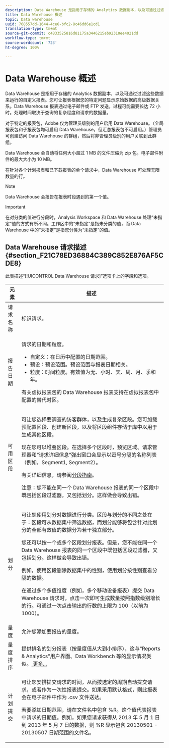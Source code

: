```yaml
---
description: Data Warehouse 是指用于存储的 Analytics 数据副本，以及可通过过滤这些数据来运行的自定义报表。您可让报表根据您的特定问题显示原始数据的高级数据关系。Data Warehouse 报表通过电子邮件或 FTP 发送，过程可能需要长达 72 小时。处理时间取决于查询的复杂程度和请求的数据量。
title: Data Warehouse 概述
topic: Data warehouse
uuid: 768557dd-1644-4ce6-bfc2-8c46dd6e1cd1
translation-type: tm+mt
source-git-commit: c4833525816d81175a3446215eb92310ee4021dd
workflow-type: tm+mt
source-wordcount: '723'
ht-degree: 100%

---
```



# Data Warehouse 概述

Data Warehouse 是指用于存储的 Analytics 数据副本，以及可通过过滤这些数据来运行的自定义报表。您可让报表根据您的特定问题显示原始数据的高级数据关系。Data Warehouse 报表通过电子邮件或 FTP 发送，过程可能需要长达 72 小时。处理时间取决于查询的复杂程度和请求的数据量。

对于特定的报表包，Adobe 仅为管理员级别的用户启用 Data Warehouse。（全局报表包和子报表包均可启用 Data Warehouse，但汇总报表包不可启用。）管理员可创建访问 Data Warehouse 的群组，然后将非管理员级别的用户关联到此群组。

Data Warehouse 会自动将任何大小超过 1 MB 的文件压缩为 zip 包。电子邮件附件的最大大小为 10 MB。

在针对各个计划报表和已下载报表的单个请求中，Data Warehouse 可处理无限数量的行。

>[!NOTE]
>
>Data Warehouse 会报告在报表时段遇到的第一个值。

>[!IMPORTANT]
>
>在对分类的值进行分段时，Analysis Workspace 和 Data Warehouse 处理“未指定”值的方式有所不同。工作区中的“未指定”是指未分类的值，而 Data Warehouse 中的“未指定”是指您分类为“未指定”的值。

## Data Warehouse 请求描述 {#section_F21C78ED36884C389C852E876AF5CDE8}

此表描述“[!UICONTROL Data Warehouse 请求]”选项卡上的字段和选项。

<table id="table_7325A2466866460E8B0AF7D696152713"> 
 <thead> 
  <tr> 
   <th colname="col1" class="entry"> 元素 </th> 
   <th colname="col2" class="entry"> 描述 </th> 
  </tr> 
 </thead>
 <tbody> 
  <tr> 
   <td colname="col1"> <span class="wintitle"> 请求名称</span> </td> 
   <td colname="col2"> 标识请求。 </td> 
  </tr> 
  <tr> 
   <td colname="col1"> <span class="wintitle"> 报告日期</span> </td> 
   <td colname="col2"> <p>请求的日期和粒度。 </p> 
    <ul id="ul_C00F4529BD9E4113B517A61751B1DD5C"> 
     <li id="li_4D7C26812DF94ED7B64F985309541F46"> <span class="wintitle">自定义</span>：在日历中配置的日期范围。 </li> 
     <li id="li_2B272087006847148A936350D1B2D523"> <span class="wintitle">预设</span>：预设范围。预设范围与报表日期相关。 </li> 
     <li id="li_745989965BB94D489FF7046587E13C42"> <span class="wintitle">粒度</span>：时间粒度。有效值为无、小时、天、周、月、季和年。 </li> 
    </ul> <p>有关虚拟报表包的 Data Warehouse 报表支持在虚拟报表包中配置的替代时区。 </p> </td> 
  </tr> 
  <tr> 
   <td colname="col1"> <span class="wintitle"> 可用区段</span> </td> 
   <td colname="col2"> <p>可让您选择要调查的访客群体，以及生成复杂区段。您可加载预配置区段、创建新区段，以及将区段组件存储于库中以用于生成其他区段。 </p> <p>现在您可以堆叠区段。在选择多个区段时，预览区域、请求管理器和“请求详细信息”弹出窗口会显示以逗号分隔的名称列表（例如，Segment1, Segment2）。 </p> <p>有关详细信息，请参阅<a href="/help/components/c-segmentation/seg-home.md">分段指南</a>。 </p> <p>注意：您不能在同一个 Data Warehouse 报表的同一个区段中既包括区段过滤器，又包括划分。这样做会导致出错。 </p> </td> 
  </tr> 
  <tr> 
   <td colname="col1"> <span class="wintitle"> 划分</span> </td> 
   <td colname="col2"> <p>可让您使用划分对数据进行分类。区段与划分的不同之处在于：区段可从数据集中筛选数据，而划分能够将包含针对此划分的全部有效值的数据分为若干独立部分。 </p> 您还可以按一个或多个区段划分报表。但是，您不能在同一个 Data Warehouse 报表的同一个区段中既包括区段过滤器，又包括划分。这样做会导致出错。 <p> 例如，使用区段删除数据集中的性别，使用划分按性别查看分隔的数据。 </p> <p>在通过多个多值维度（例如，多个移动设备报表）提交 Data Warehouse 请求时，点击一次即可生成数量按照指数级别增长的行。可通过一次点击输出的行数的上限为 100（以前为 1000）。 </p> </td> 
  </tr> 
  <tr> 
   <td colname="col1"> <span class="wintitle"> 量度</span> </td> 
   <td colname="col2">允许您添加要报告的量度。 </td> 
  </tr> 
  <tr> 
   <td colname="col1"><span class="wintitle"> 量度排序</span> </td> 
   <td colname="col2">提供排名的划分报表（按量度值从大到小排序），这与“Reports &amp; Analytics”用户界面、Data Workbench 等的显示情况类似。<a href="/help/export/data-warehouse/sorting-by-metric.md"  > 更多...</a> </td> 
  </tr> 
  <tr> 
   <td colname="col1"> <span class="wintitle"> 计划提交</span> </td> 
   <td colname="col2"> <p>可让您安排提交请求的时间，从而按选定的周期自动提交请求，或者作为一次性报表提交。如果采用默认格式，则此报表会在电子邮件中作为 .csv 文件送达。 </p> <p>若要添加日期范围，请在文件名中包含 <span class="filepath">%R</span>。这个值代表报表中请求的日期值。例如，如果您请求获得从 2013 年 5 月 1 日到 2013 年 5 月 7 日的数据，则 <span class="filepath">%R</span> 显示包含 20130501 - 20130507 日期范围的文件名。 </p> </td> 
  </tr> 
 </tbody> 
</table>

